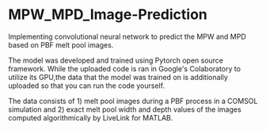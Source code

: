 # MPW_MPD_Image-Prediction
Implementing convolutional neural network to predict the MPW and MPD based on PBF melt pool images.

The model was developed and trained using Pytorch open source framework. While the uploaded code is ran in Google's Colaboratory to utilize its GPU,the data that the model was trained on is additionally uploaded so that you can run the code yourself.

The data consists of 1) melt pool images during a PBF process in a COMSOL simulation and 2) exact melt pool width and depth values of the images computed algorithmically by LiveLink for MATLAB.

